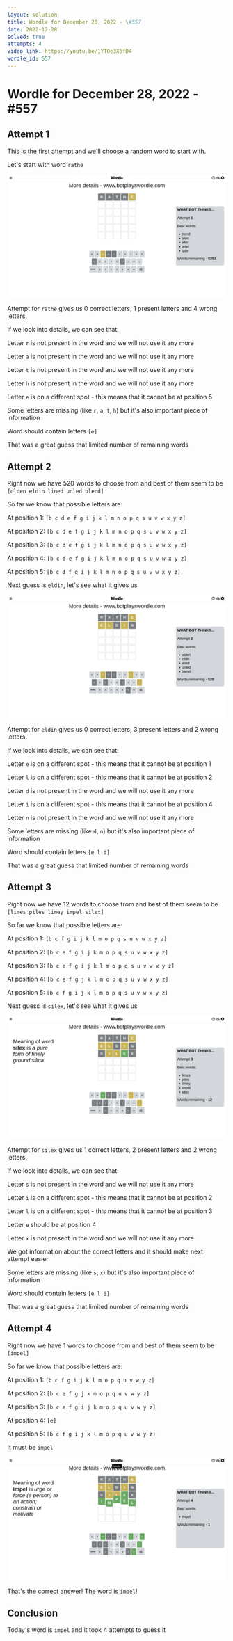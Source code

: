 ```yaml
---
layout: solution
title: Wordle for December 28, 2022 - \#557
date: 2022-12-28
solved: true
attempts: 4
video_link: https://youtu.be/1YTOe3X6fD4
wordle_id: 557
---
```


# Wordle for December 28, 2022 - \#557

## Attempt 1

This is the first attempt and we'll choose a random word to start with.

Let's start with word `rathe`

![Attempt 1](2022-12-28/attempt-1.png)

Attempt for `rathe` gives us 0 correct letters, 1 present letters and 4 wrong letters.

If we look into details, we can see that:

Letter `r` is not present in the word and we will not use it any more

Letter `a` is not present in the word and we will not use it any more

Letter `t` is not present in the word and we will not use it any more

Letter `h` is not present in the word and we will not use it any more

Letter `e` is on a different spot - this means that it cannot be at position 5

Some letters are missing (like `r`, `a`, `t`, `h`) but it's also important piece of information

Word should contain letters `[e]`

That was a great guess that limited number of remaining words



## Attempt 2

Right now we have 520 words to choose from and best of them seem to be `[olden eldin lined unled blend]`

So far we know that possible letters are:

At position 1: `[b c d e f g i j k l m n o p q s u v w x y z]`

At position 2: `[b c d e f g i j k l m n o p q s u v w x y z]`

At position 3: `[b c d e f g i j k l m n o p q s u v w x y z]`

At position 4: `[b c d e f g i j k l m n o p q s u v w x y z]`

At position 5: `[b c d f g i j k l m n o p q s u v w x y z]`

Next guess is `eldin`, let's see what it gives us

![Attempt 2](2022-12-28/attempt-2.png)

Attempt for `eldin` gives us 0 correct letters, 3 present letters and 2 wrong letters.

If we look into details, we can see that:

Letter `e` is on a different spot - this means that it cannot be at position 1

Letter `l` is on a different spot - this means that it cannot be at position 2

Letter `d` is not present in the word and we will not use it any more

Letter `i` is on a different spot - this means that it cannot be at position 4

Letter `n` is not present in the word and we will not use it any more

Some letters are missing (like `d`, `n`) but it's also important piece of information

Word should contain letters `[e l i]`

That was a great guess that limited number of remaining words



## Attempt 3

Right now we have 12 words to choose from and best of them seem to be `[limes piles limey impel silex]`

So far we know that possible letters are:

At position 1: `[b c f g i j k l m o p q s u v w x y z]`

At position 2: `[b c e f g i j k m o p q s u v w x y z]`

At position 3: `[b c e f g i j k l m o p q s u v w x y z]`

At position 4: `[b c e f g j k l m o p q s u v w x y z]`

At position 5: `[b c f g i j k l m o p q s u v w x y z]`

Next guess is `silex`, let's see what it gives us

![Attempt 3](2022-12-28/attempt-3.png)

Attempt for `silex` gives us 1 correct letters, 2 present letters and 2 wrong letters.

If we look into details, we can see that:

Letter `s` is not present in the word and we will not use it any more

Letter `i` is on a different spot - this means that it cannot be at position 2

Letter `l` is on a different spot - this means that it cannot be at position 3

Letter `e` should be at position 4

Letter `x` is not present in the word and we will not use it any more

We got information about the correct letters and it should make next attempt easier

Some letters are missing (like `s`, `x`) but it's also important piece of information

Word should contain letters `[e l i]`

That was a great guess that limited number of remaining words



## Attempt 4

Right now we have 1 words to choose from and best of them seem to be `[impel]`

So far we know that possible letters are:

At position 1: `[b c f g i j k l m o p q u v w y z]`

At position 2: `[b c e f g j k m o p q u v w y z]`

At position 3: `[b c e f g i j k m o p q u v w y z]`

At position 4: `[e]`

At position 5: `[b c f g i j k l m o p q u v w y z]`

It must be `impel`

![Attempt 4](2022-12-28/attempt-4.png)

That's the correct answer! The word is `impel`!

## Conclusion

Today's word is `impel` and it took 4 attempts to guess it

